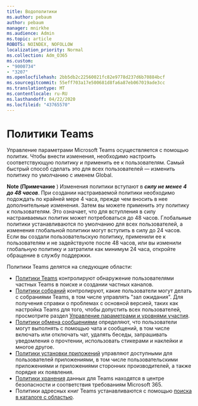 ```yaml
---
title: Водополитики
ms.author: pebaum
author: pebaum
manager: mnirkhe
ms.audience: Admin
ms.topic: article
ROBOTS: NOINDEX, NOFOLLOW
localization_priority: Normal
ms.collection: Adm_O365
ms.custom:
- "9000734"
- "3207"
ms.openlocfilehash: 2bb5db2c22560021fc82e9778d237d6b70884bcf
ms.sourcegitcommit: 55eff703a17e500681d8fa6a87eb067019ade3cc
ms.translationtype: MT
ms.contentlocale: ru-RU
ms.lasthandoff: 04/22/2020
ms.locfileid: "43765570"
---
```

# <a name="teams-policies"></a>Политики Teams

Управление параметрами Microsoft Teams осуществляется с помощью политик. Чтобы внести изменения, необходимо настроить соответствующую политику и применить ее к пользователям. Самый быстрый способ сделать это для всех пользователей — изменить политику по умолчанию с именем Global. 

**Note (Примечание** ) Изменения политики вступают в ***силу не менее 4 до 48 часов***. При создании настраиваемой политики необходимо подождать по крайней мере 4 часа, прежде чем вносить в нее дополнительные изменения. Затем вы можете применить эту политику к пользователям. Это означает, что для вступления в силу настраиваемых политик может потребоваться до 48 часов. Глобальные политики устанавливаются по умолчанию для всех пользователей, а изменения глобальной политики могут вступить в силу до 24 часов. Если вы создали пользовательскую политику, применили ее к пользователям и не задействуюте после 48 часов, или вы изменили глобальную политику и затратили как минимум 24 часа, откройте обращение в службу поддержки.

Политики Teams делятся на следующие области:

- [Политики Teams](https://docs.microsoft.com/MicrosoftTeams/teams-policies) контролируют обнаружение пользователями частных Teams в поиске и создании частных каналов.  
- [Политики собраний](https://docs.microsoft.com/microsoftteams/meeting-policies-in-teams) контролируют, какие пользователи могут делать с собраниями Teams, в том числе управлять "зал ожидания". Для получения справки о проблемах с основной версией, таких как настройка Teams для того, чтобы допустить всех пользователей, просмотрите раздел [Управление параметрами и уровнями участия](https://docs.microsoft.com/alchemyinsights/bypass-lobby).
- [Политики обмена сообщениями](https://docs.microsoft.com/microsoftteams/messaging-policies-in-teams) определяют, что пользователи могут выполнять с помощью чата и сообщений, в том числе включать или отключать чат, удалять беседы, запрашивать уведомления о прочтении, использовать стикерами и наклейки и многое другое.
- [Политики установки приложений](https://docs.microsoft.com/MicrosoftTeams/teams-app-setup-policies) управляют доступными для пользователей приложениями, в том числе пользовательскими приложениями и приложениями сторонних производителей, а также порядке их появления.  
- [Политики хранения](https://docs.microsoft.com/microsoftteams/retention-policies) данных для Teams находятся в центре безопасности и соответствия требованиям Microsoft 365.
- Политики адресных книг Teams устанавливаются с помощью [поиска в каталоге с областью](https://docs.microsoft.com/MicrosoftTeams/teams-scoped-directory-search).